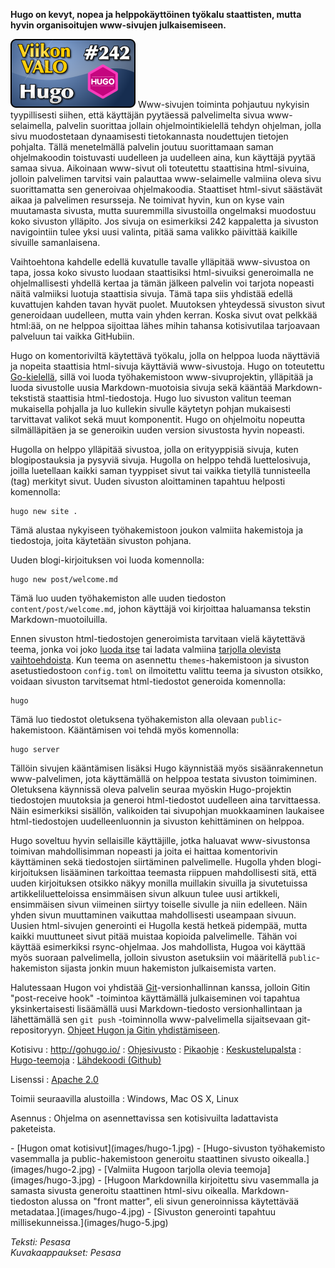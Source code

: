<!--
Title: Hugo
Week: 5x34
Number: 242
Date: 2015/12/31
Pageimage: valo242-hugo.png
Tags: Windows, Mac OS X, Linux, www
-->

**Hugo on kevyt, nopea ja helppokäyttöinen työkalu staattisten, mutta hyvin organisoitujen www-sivujen julkaisemiseen.**

![](images/valo242-hugo.png "fig:valo242-hugo.png")
Www-sivujen toiminta pohjautuu nykyisin tyypillisesti siihen, että käyttäjän pyytäessä palvelimelta sivua www-selaimella,
palvelin suorittaa jollain ohjelmointikielellä tehdyn ohjelman, jolla sivu muodostetaan dynaamisesti tietokannasta noudettujen tietojen
pohjalta. Tällä menetelmällä palvelin joutuu suorittamaan saman ohjelmakoodin toistuvasti uudelleen ja uudelleen aina, kun
käyttäjä pyytää samaa sivua. Aikoinaan www-sivut oli toteutettu staattisina html-sivuina, jolloin palvelimen tarvitsi vain
palauttaa www-selaimelle valmiina oleva sivu suorittamatta sen generoivaa ohjelmakoodia. Staattiset html-sivut säästävät
aikaa ja palvelimen resursseja. Ne toimivat hyvin, kun on kyse vain muutamasta sivusta, mutta suuremmilla sivustoilla
ongelmaksi muodostuu koko sivuston ylläpito. Jos sivuja on esimerkiksi 242 kappaletta ja sivuston navigointiin tulee yksi
uusi valinta, pitää sama valikko päivittää kaikille sivuille samanlaisena.

Vaihtoehtona kahdelle edellä kuvatulle tavalle ylläpitää www-sivustoa on tapa, jossa koko sivusto luodaan staattisiksi
html-sivuiksi generoimalla ne ohjelmallisesti yhdellä kertaa ja tämän jälkeen palvelin voi tarjota nopeasti näitä valmiiksi
luotuja staattisia sivuja. Tämä tapa siis yhdistää edellä kuvattujen kahden tavan hyvät puolet. Muutoksen yhteydessä sivuston
sivut generoidaan uudelleen, mutta vain yhden kerran. Koska sivut ovat pelkkää html:ää, on ne helppoa sijoittaa lähes mihin
tahansa kotisivutilaa tarjoavaan palveluun tai vaikka GitHubiin.

Hugo on komentoriviltä käytettävä työkalu, jolla on helppoa luoda näyttäviä ja nopeita staattisia html-sivuja käyttäviä www-sivustoja.
Hugo on toteutettu [Go-kielellä](https://golang.org/), sillä voi luoda työhakemistoon www-sivuprojektin, ylläpitää ja luoda sivustolle
uusia Markdown-muotoisia sivuja sekä kääntää Markdown-tekstistä staattisia html-tiedostoja. Hugo luo sivuston valitun teeman mukaisella
pohjalla ja luo kullekin sivulle käytetyn pohjan mukaisesti tarvittavat valikot sekä muut komponentit. Hugo on ohjelmoitu nopeutta
silmälläpitäen ja se generoikin uuden version sivustosta hyvin nopeasti.

Hugolla on helppo ylläpitää sivustoa, jolla on erityyppisiä sivuja, kuten blogipostauksia ja pysyviä sivuja. Hugolla on helppo tehdä
luettelosivuja, joilla luetellaan kaikki saman tyyppiset sivut tai vaikka tietyllä tunnisteella (tag) merkityt sivut.
Uuden sivuston aloittaminen tapahtuu helposti komennolla:

```
hugo new site .
```
Tämä alustaa nykyiseen työhakemistoon joukon valmiita hakemistoja ja tiedostoja, joita käytetään sivuston pohjana.

Uuden blogi-kirjoituksen voi luoda komennolla:

```
hugo new post/welcome.md
```
Tämä luo uuden työhakemiston alle uuden tiedoston `content/post/welcome.md`, johon käyttäjä voi kirjoittaa haluamansa tekstin
Markdown-muotoiluilla.

Ennen sivuston html-tiedostojen generoimista tarvitaan vielä käytettävä teema, jonka voi joko [luoda itse](http://gohugo.io/themes/creation/)
tai ladata valmiina [tarjolla olevista vaihtoehdoista](http://themes.gohugo.io/). Kun teema on asennettu `themes`-hakemistoon ja
sivuston asetustiedostoon `config.toml` on ilmoitettu valittu teema ja sivuston otsikko, voidaan sivuston tarvitsemat html-tiedostot
generoida komennolla:

```
hugo
```

Tämä luo tiedostot oletuksena työhakemiston alla olevaan `public`-hakemistoon. Kääntämisen voi tehdä myös komennolla:

```
hugo server
```

Tällöin sivujen kääntämisen lisäksi Hugo käynnistää myös sisäänrakennetun www-palvelimen, jota käyttämällä on helppoa testata
sivuston toimiminen. Oletuksena käynnissä oleva palvelin seuraa myöskin Hugo-projektin tiedostojen muutoksia ja generoi
html-tiedostot uudelleen aina tarvittaessa. Näin esimerkiksi sisällön, valikoiden tai sivupohjan muokkaaminen laukaisee
html-tiedostojen uudelleenluonnin ja sivuston kehittäminen on helppoa.

Hugo soveltuu hyvin sellaisille käyttäjille, jotka haluavat www-sivustonsa toimivan mahdollisimman nopeasti ja joita ei haittaa
komentorivin käyttäminen sekä tiedostojen siirtäminen palvelimelle. Hugolla yhden blogi-kirjoituksen lisääminen tarkoittaa
teemasta riippuen mahdollisesti sitä, että uuden kirjoituksen otsikko näkyy monilla muillakin sivuilla ja sivutetuissa artikkeliluetteloissa
ensimmäisen sivun alkuun tulee uusi artikkeli, ensimmäisen sivun viimeinen siirtyy toiselle sivulle ja niin edelleen. Näin yhden sivun
muuttaminen vaikuttaa mahdollisesti useampaan sivuun. Uusien html-sivujen generointi ei Hugolla kestä hetkeä pidempää, mutta kaikki
muuttuneet sivut pitää muistaa kopioida palvelimelle. Tähän voi käyttää esimerkiksi rsync-ohjelmaa. Jos mahdollista, Hugoa voi käyttää
myös suoraan palvelimella, jolloin sivuston asetuksiin voi määritellä `public`-hakemiston sijasta jonkin muun hakemiston julkaisemista varten.

Halutessaan Hugon voi yhdistää [Git](Git)-versionhallinnan kanssa, jolloin Gitin "post-receive hook" -toimintoa käyttämällä julkaiseminen voi
tapahtua yksinkertaisesti lisäämällä uusi Markdown-tiedosto versionhallintaan ja lähettämällä sen `git push` -toiminnolla www-palvelimella
sijaitsevaan git-repositoryyn. [Ohjeet Hugon ja Gitin yhdistämiseen](https://www.digitalocean.com/community/tutorials/how-to-deploy-a-hugo-site-to-production-with-git-hooks-on-ubuntu-14-04).

Kotisivu
:   <http://gohugo.io/>
:   [Ohjesivusto](http://gohugo.io/overview/introduction/)
:   [Pikaohje](http://gohugo.io/overview/quickstart/)
:   [Keskustelupalsta](https://discuss.gohugo.io/)
:   [Hugo-teemoja](http://themes.gohugo.io/)
:   [Lähdekoodi (Github)](https://github.com/spf13/hugo/releases)

Lisenssi
:   [Apache 2.0](https://github.com/spf13/hugo/blob/master/LICENSE.md)

Toimii seuraavilla alustoilla
:   Windows, Mac OS X, Linux

Asennus
:   Ohjelma on asennettavissa sen kotisivuilta ladattavista paketeista.

<div class="psgallery" markdown="1">
-   [Hugon omat kotisivut](images/hugo-1.jpg)
-   [Hugo-sivuston työhakemisto vasemmalla ja public-hakemistoon generoitu staattinen sivusto oikealla.](images/hugo-2.jpg)
-   [Valmiita Hugoon tarjolla olevia teemoja](images/hugo-3.jpg)
-   [Hugoon Markdownilla kirjoitettu sivu vasemmalla ja samasta sivusta generoitu staattinen html-sivu oikealla. Markdown-tiedoston alussa on "front matter", eli sivun generoinnissa käytettävää metadataa.](images/hugo-4.jpg)
-   [Sivuston generointi tapahtuu millisekunneissa.](images/hugo-5.jpg)
</div>

*Teksti: Pesasa* <br />
*Kuvakaappaukset: Pesasa*

